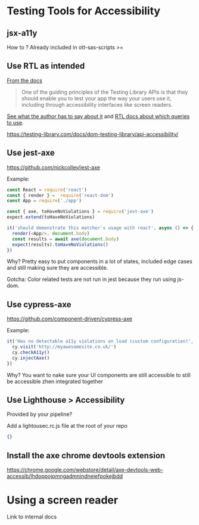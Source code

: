# Testing Tools for Accessibility

## jsx-a11y

How to ? Already included in ott-sas-scripts >= 

## Use RTL as intended

[From the docs](https://testing-library.com/docs/dom-testing-library/api-accessibility/)
> One of the guiding principles of the Testing Library APIs is that they should enable you to test your app the way your users use it, including through accessibility interfaces like screen readers.


[See what the author has to say about it](https://kentcdodds.com/blog/common-mistakes-with-react-testing-library#using-the-wrong-query) and [RTL docs about which queries to use](https://testing-library.com/docs/queries/about/#priority).

https://testing-library.com/docs/dom-testing-library/api-accessibility/

## Use jest-axe

https://github.com/nickcolley/jest-axe

Example:
```js
const React = require('react')
const { render } =  require('react-dom')
const App = require('./app')

const { axe, toHaveNoViolations } = require('jest-axe')
expect.extend(toHaveNoViolations)

it('should demonstrate this matcher`s usage with react', async () => {
  render(<App/>, document.body)
  const results = await axe(document.body)
  expect(results).toHaveNoViolations()
})
```

Why? Pretty easy to put components in a lot of states, included edge cases and still making sure they are accessible.

Gotcha: Color related tests are not run in jest because they run using js-dom. 

## Use cypress-axe

https://github.com/component-driven/cypress-axe

Example:
```js
it('Has no detectable a11y violations on load (custom configuration)', () => {
  cy.visit('http://myawesomesite.co.uk/')
  cy.checkA11y()
  cy.injectAxe()
})
````

Why? You want to nake sure your UI components are still accessible to still be accessible zhen integrated together

## Use Lighthouse > Accessibility

Provided by your pipeline?

Add a lightousec.rc.js file at the root of your repo

```json
{}
```

## Install the axe chrome devtools extension

https://chrome.google.com/webstore/detail/axe-devtools-web-accessib/lhdoppojpmngadmnindnejefpokejbdd


# Using a screen reader

Link to internal docs